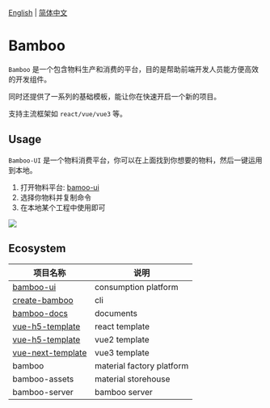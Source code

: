 [English]() | [简体中文]()

# Bamboo

`Bamboo` 是一个包含物料生产和消费的平台，目的是帮助前端开发人员能方便高效的开发组件。

同时还提供了一系列的基础模板，能让你在快速开启一个新的项目。

支持主流框架如 `react/vue/vue3` 等。

## Usage

`Bamboo-UI` 是一个物料消费平台，你可以在上面找到你想要的物料，然后一键运用到本地。

1. 打开物料平台: [bamoo-ui](https://bamboo-material.vercel.app)
2. 选择你物料并复制命令
3. 在本地某个工程中使用即可

<img src="/assets/logo.png" />

## Ecosystem

| 项目名称                                                            | 说明                      |
| ------------------------------------------------------------------- | ------------------------- |
| [bamboo-ui](https://github.com/Ewall1106/bamboo-ui)                 | consumption platform      |
| [create-bamboo](https://github.com/Ewall1106/create-bamboo)         | cli                       |
| [bamboo-docs](https://github.com/Ewall1106/bamboo-docs)             | documents                 |
| [vue-h5-template](https://github.com/Ewall1106/react-template)      | react template            |
| [vue-h5-template](https://github.com/Ewall1106/vue-h5-template)     | vue2 template             |
| [vue-next-template](https://github.com/Ewall1106/vue-next-template) | vue3 template             |
| bamboo                                                              | material factory platform |
| bamboo-assets                                                       | material storehouse       |
| bamboo-server                                                       | bamboo server             |
